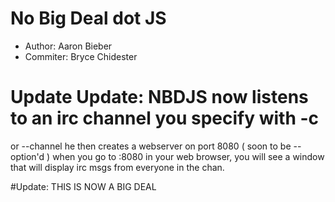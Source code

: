 # No Big Deal dot JS

- Author: Aaron Bieber
- Commiter: Bryce Chidester

# Update Update: NBDJS now listens to an irc channel you specify with -c
or --channel he then creates a webserver on port 8080 ( soon to be
--option'd ) when you go to <host>:8080 in your web browser, you will
see a window that will display irc msgs from everyone in the chan. 

#Update: THIS IS NOW A BIG DEAL

